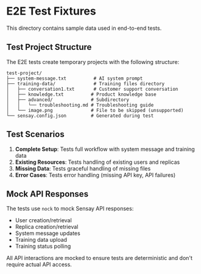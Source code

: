 # E2E Test Fixtures

This directory contains sample data used in end-to-end tests.

## Test Project Structure

The E2E tests create temporary projects with the following structure:

```
test-project/
├── system-message.txt          # AI system prompt
├── training-data/              # Training files directory
│   ├── conversation1.txt       # Customer support conversation
│   ├── knowledge.txt          # Product knowledge base
│   ├── advanced/              # Subdirectory
│   │   └── troubleshooting.md # Troubleshooting guide
│   └── image.png              # File to be skipped (unsupported)
└── sensay.config.json         # Generated during test
```

## Test Scenarios

1. **Complete Setup**: Tests full workflow with system message and training data
2. **Existing Resources**: Tests handling of existing users and replicas
3. **Missing Data**: Tests graceful handling of missing files
4. **Error Cases**: Tests error handling (missing API key, API failures)

## Mock API Responses

The tests use `nock` to mock Sensay API responses:

- User creation/retrieval
- Replica creation/retrieval  
- System message updates
- Training data upload
- Training status polling

All API interactions are mocked to ensure tests are deterministic and don't require actual API access.